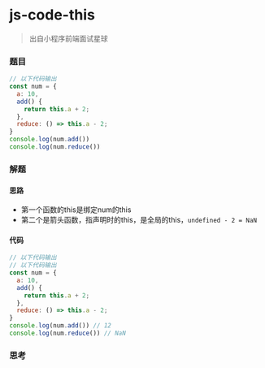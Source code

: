 # js-code-this

> 出自小程序前端面试星球

### 题目

```javascript
// 以下代码输出
const num = {
  a: 10,
  add() {
    return this.a + 2;
  },
  reduce: () => this.a - 2;
}
console.log(num.add())
console.log(num.reduce())
```



### 解题

#### 思路

* 第一个函数的this是绑定num的this
* 第二个是箭头函数，指声明时的this，是全局的this，`undefined - 2 = NaN`

#### 代码

```javascript
// 以下代码输出
// 以下代码输出
const num = {
  a: 10,
  add() {
    return this.a + 2;
  },
  reduce: () => this.a - 2;
}
console.log(num.add()) // 12
console.log(num.reduce()) // NaN
```



### 思考